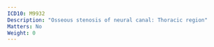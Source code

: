 ```yaml
---
ICD10: M9932
Description: "Osseous stenosis of neural canal: Thoracic region"
Matters: No
Weight: 0
---
```


